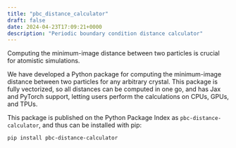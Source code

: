 ```yaml
---
title: "pbc_distance_calculator"
draft: false
date: 2024-04-23T17:09:21+0000
description: "Periodic boundary condition distance calculator"
---
```


Computing the minimum-image distance between two particles is crucial for atomistic simulations.

We have developed a Python package for computing the minimum-image distance between two particles for any arbitrary crystal. This package is fully vectorized, so all distances can be computed in one go, and has Jax and PyTorch support, letting users perform the calculations on CPUs, GPUs, and TPUs.

This package is published on the Python Package Index as ``pbc-distance-calculator``, and thus can be installed with pip:

```bash
pip install pbc-distance-calculator
```
